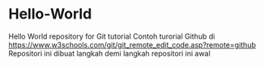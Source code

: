 # Hello-World
Hello World repository for Git tutorial
Contoh turorial Github di https://www.w3schools.com/git/git_remote_edit_code.asp?remote=github 
Repositori ini dibuat langkah demi langkah 
repositori ini awal 
